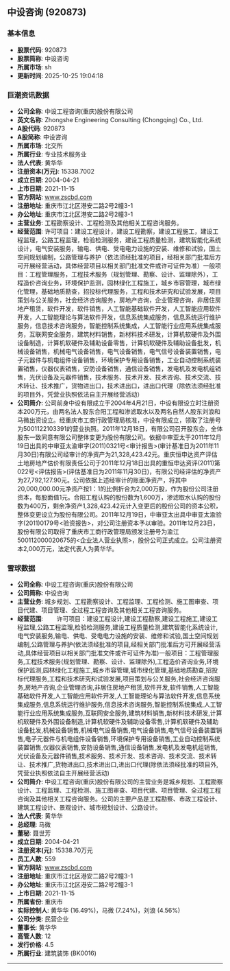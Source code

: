 ## 中设咨询 (920873)

### 基本信息

- **股票代码**: 920873
- **股票简称**: 中设咨询
- **所属市场**: sh
- **更新时间**: 2025-10-25 19:04:18

### 巨潮资讯数据

- **公司全称**: 中设工程咨询(重庆)股份有限公司
- **英文名称**: Zhongshe Engineering Consulting (Chongqing) Co., Ltd.
- **A股代码**: 920873
- **A股简称**: 中设咨询
- **所属市场**: 北交所
- **所属行业**: 专业技术服务业
- **法人代表**: 黄华华
- **注册资本(万元)**: 15338.7002
- **成立日期**: 2004-04-21
- **上市日期**: 2021-11-15
- **官方网站**: www.zscbd.com
- **注册地址**: 重庆市江北区港安二路2号2幢3-1
- **办公地址**: 重庆市江北区港安二路2号2幢3-1
- **主营业务**: 工程勘察设计、工程检测及其他相关工程咨询服务。
- **经营范围**: 许可项目：建设工程设计，建设工程勘察，建设工程施工，建设工程监理，公路工程监理，检验检测服务，建设工程质量检测，建筑智能化系统设计，电气安装服务，输电、供电、受电电力设施的安装、维修和试验，国土空间规划编制，公路管理与养护（依法须经批准的项目，经相关部门批准后方可开展经营活动，具体经营项目以相关部门批准文件或许可证件为准）一般项目：工程管理服务，工程技术服务（规划管理、勘察、设计、监理除外），工程造价咨询业务，环境保护监测，园林绿化工程施工，城乡市容管理，城市绿化管理，基础地质勘查，招投标代理服务，工程和技术研究和试验发展，项目策划与公关服务，社会经济咨询服务，房地产咨询，企业管理咨询，非居住房地产租赁，软件开发，软件销售，人工智能基础软件开发，人工智能应用软件开发，人工智能理论与算法软件开发，信息系统集成服务，信息系统运行维护服务，信息技术咨询服务，智能控制系统集成，人工智能行业应用系统集成服务，互联网安全服务，建筑材料销售，新材料技术研发，计算机软硬件及外围设备制造，计算机软硬件及辅助设备零售，计算机软硬件及辅助设备批发，机械设备销售，机械电气设备销售，电气设备销售，电气信号设备装置销售，电子元器件与机电组件设备销售，环境保护专用设备销售，工业自动控制系统装置销售，仪器仪表销售，安防设备销售，通信设备销售，发电机及发电机组销售，光伏设备及元器件销售，技术服务、技术开发、技术咨询、技术交流、技术转让、技术推广，货物进出口，技术进出口，进出口代理（除依法须经批准的项目外，凭营业执照依法自主开展经营活动）
- **公司简介**: 公司前身中设有限成立于2004年4月21日，中设有限设立时注册资本200万元，由两名法人股东合阳工程和渗滤取水以及两名自然人股东刘浪和马微出资设立。经重庆市工商行政管理局核准，中设有限成立，领取了注册号为5001122103391的营业执照。2011年12月18日，有限公司召开股东会，全体股东一致同意有限公司整体变更为股份有限公司。依据中审亚太于2011年12月19日出具的中审亚太渝审字(2011)0321号<审计报告>(审计基准日为2011年11月30日)有限公司经审计的净资产为21,328,423.42元。重庆恒申达资产评估土地房地产估价有限责任公司于2011年12月18日出具的重恒申达资评(2011)第022号<评估报告>(评估基准日为2011年11月30日)，有限公司经评估的净资产为27,792,127.90元。公司依据上述经审计的账面净资产，将其中20,000,000.00元净资产按1：1的比例折合为2,000万股，作为股份公司注册资本，每股面值1元。合阳工程认购的股份数为1,600万，渗滤取水认购的股份数为400万，剩余净资产1,328,423.42元计入变更后的股份公司的资本公积，整体变更设立为股份有限公司。2011年12月19日，中审亚太出具中审亚太渝验字(2011)0179号<验资报告>，对公司注册资本予以审验。2011年12月23日，股份有限公司取得了重庆市工商行政管理局颁发注册号为渝江500112000020675的<企业法人营业执照>，股份公司正式成立。公司注册资本2,000万元，法定代表人为黄华华。

### 雪球数据

- **公司全称**: 中设工程咨询(重庆)股份有限公司
- **公司简称**: 中设咨询
- **主营业务**: 城乡规划、工程勘察设计、工程监理、工程检测、施工图审查、项目代建、项目管理、全过程工程咨询及其他相关工程咨询服务。
- **经营范围**: 　　许可项目：建设工程设计,建设工程勘察,建设工程施工,建设工程监理,公路工程监理,检验检测服务,建设工程质量检测,建筑智能化系统设计,电气安装服务,输电、供电、受电电力设施的安装、维修和试验,国土空间规划编制,公路管理与养护(依法须经批准的项目,经相关部门批准后方可开展经营活动,具体经营项目以相关部门批准文件或许可证件为准)一般项目：工程管理服务,工程技术服务(规划管理、勘察、设计、监理除外),工程造价咨询业务,环境保护监测,园林绿化工程施工,城乡市容管理,城市绿化管理,基础地质勘查,招投标代理服务,工程和技术研究和试验发展,项目策划与公关服务,社会经济咨询服务,房地产咨询,企业管理咨询,非居住房地产租赁,软件开发,软件销售,人工智能基础软件开发,人工智能应用软件开发,人工智能理论与算法软件开发,信息系统集成服务,信息系统运行维护服务,信息技术咨询服务,智能控制系统集成,人工智能行业应用系统集成服务,互联网安全服务,建筑材料销售,新材料技术研发,计算机软硬件及外围设备制造,计算机软硬件及辅助设备零售,计算机软硬件及辅助设备批发,机械设备销售,机械电气设备销售,电气设备销售,电气信号设备装置销售,电子元器件与机电组件设备销售,环境保护专用设备销售,工业自动控制系统装置销售,仪器仪表销售,安防设备销售,通信设备销售,发电机及发电机组销售,光伏设备及元器件销售,技术服务、技术开发、技术咨询、技术交流、技术转让、技术推广,货物进出口,技术进出口,进出口代理(除依法须经批准的项目外,凭营业执照依法自主开展经营活动)
- **公司简介**: 中设工程咨询(重庆)股份有限公司的主营业务是城乡规划、工程勘察设计、工程监理、工程检测、施工图审查、项目代建、项目管理、全过程工程咨询及其他相关工程咨询服务。公司的主要产品是工程勘察、市政工程设计、建筑工程设计、景观设计、城市规划设计、公路设计。
- **法人代表**: 黄华华
- **总经理**: 马微
- **董秘**: 聂世芳
- **成立日期**: 2004-04-21
- **注册资本(元)**: 15338.70万元
- **员工人数**: 559
- **官方网站**: www.zscbd.com
- **注册地址**: 重庆市江北区港安二路2号2幢3-1
- **办公地址**: 重庆市江北区港安二路2号2幢3-1
- **上市日期**: 2021-11-15
- **所属省份**: 重庆市
- **实际控制人**: 黄华华 (16.49%)，马微 (7.24%)，刘浪 (4.56%)
- **公司分类**: 民营企业
- **董事长**: 黄华华
- **高管人数**: 12
- **发行价格**: 4.5
- **所属行业**: 建筑装饰 (BK0016)

---